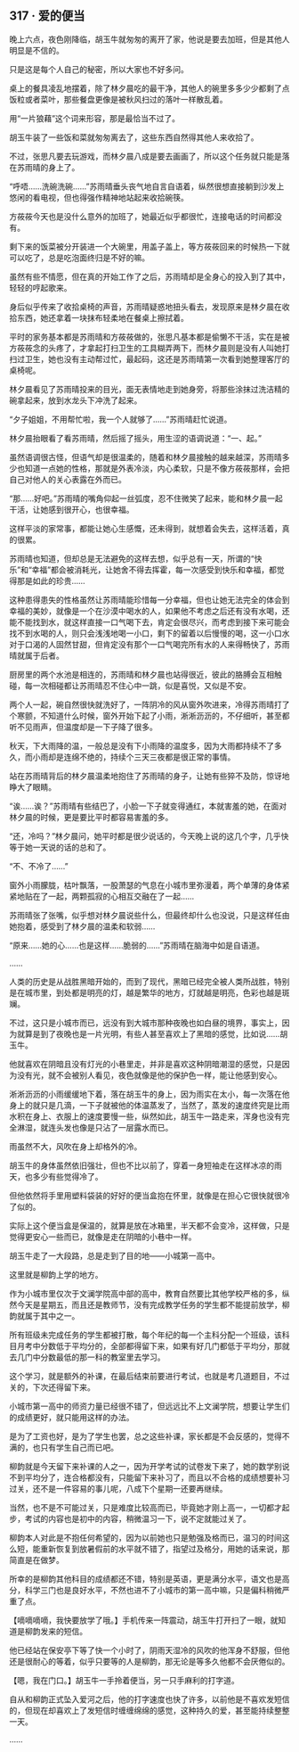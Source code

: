 ## 317 · 爱的便当

晚上六点，夜色刚降临，胡玉牛就匆匆的离开了家，他说是要去加班，但是其他人明显是不信的。

只是这是每个人自己的秘密，所以大家也不好多问。

桌上的餐具凌乱地摆着，除了林夕晨吃的最干净，其他人的碗里多多少少都剩了点饭粒或者菜叶，那些餐盘更像是被秋风扫过的落叶一样散乱着。

用“一片狼藉”这个词来形容，那是最恰当不过了。

胡玉牛装了一些饭和菜就匆匆离去了，这些东西自然得其他人来收拾了。

不过，张思凡要去玩游戏，而林夕晨八成是要去画画了，所以这个任务就只能是落在苏雨晴的身上了。

“呼唔……洗碗洗碗……”苏雨晴垂头丧气地自言自语着，纵然很想直接躺到沙发上悠闲的看电视，但也得强作精神地站起来收拾碗筷。

方莜莜今天也是没什么意外的加班了，她最近似乎都很忙，连接电话的时间都没有。

剩下来的饭菜被分开装进一个大碗里，用盖子盖上，等方莜莜回来的时候热一下就可以吃了，总是吃泡面终归是不好的嘛。

虽然有些不情愿，但在真的开始工作了之后，苏雨晴却是全身心的投入到了其中，轻轻的哼起歌来。

身后似乎传来了收拾桌椅的声音，苏雨晴疑惑地扭头看去，发现原来是林夕晨在收拾东西，她还拿着一块抹布轻柔地在餐桌上擦拭着。

平时的家务基本都是苏雨晴和方莜莜做的，张思凡基本都是偷懒不干活，实在是被方莜莜念的头疼了，才拿起打扫卫生的工具糊弄两下，而林夕晨则是没有人叫她打扫过卫生，她也没有主动帮过忙，最起码，这还是苏雨晴第一次看到她整理客厅的桌椅呢。

林夕晨看见了苏雨晴投来的目光，面无表情地走到她身旁，将那些涂抹过洗洁精的碗拿起来，放到水龙头下冲洗了起来。

“夕子姐姐，不用帮忙啦，我一个人就够了……”苏雨晴赶忙说道。

林夕晨抬眼看了看苏雨晴，然后摇了摇头，用生涩的语调说道：“一、起。”

虽然语调很古怪，但语气却是很温柔的，随着和林夕晨接触的越来越深，苏雨晴多少也知道一点她的性格，那就是外表冷淡，内心柔软，只是不像方莜莜那样，会把自己对他人的关心表露在外而已。

“那……好吧。”苏雨晴的嘴角仰起一丝弧度，忍不住微笑了起来，能和林夕晨一起干活，让她感到很开心，也很幸福。

这样平淡的家常事，都能让她心生感慨，还未得到，就想着会失去，这样活着，真的很累。

苏雨晴也知道，但却总是无法避免的这样去想，似乎总有一天，所谓的“快乐”和“幸福”都会被消耗光，让她舍不得去挥霍，每一次感受到快乐和幸福，都觉得那是如此的珍贵……

这种患得患失的性格虽然让苏雨晴能珍惜每一分幸福，但也让她无法完全的体会到幸福的美妙，就像是一个在沙漠中喝水的人，如果他不考虑之后还有没有水喝，还能不能找到水，就这样直接一口气喝下去，肯定会很尽兴，而考虑到接下来可能会找不到水喝的人，则只会浅浅地喝一小口，剩下的留着以后慢慢的喝，这一小口水对于口渴的人固然甘甜，但肯定没有那个一口气喝完所有水的人来得畅快了，苏雨晴就属于后者。

厨房里的两个水池是相连的，苏雨晴和林夕晨也站得很近，彼此的胳膊会互相触碰，每一次相碰都让苏雨晴忍不住心中一跳，似是喜悦，又似是不安。

两个人一起，碗自然很快就洗好了，一阵阴冷的风从窗外吹进来，冷得苏雨晴打了个寒颤，不知道什么时候，窗外开始下起了小雨，淅淅沥沥的，不仔细听，甚至都听不见雨声，但温度却是一下子降了很多。

秋天，下大雨降的温，一般总是没有下小雨降的温度多，因为大雨都持续不了多久，而小雨却是连绵不绝的，持续个三天三夜都是很正常的事情。

站在苏雨晴背后的林夕晨温柔地抱住了苏雨晴的身子，让她有些猝不及防，惊讶地睁大了眼睛。

“诶……诶？”苏雨晴有些结巴了，小脸一下子就变得通红，本就害羞的她，在面对林夕晨的时候，更是要比平时都容易害羞的多。

“还，冷吗？”林夕晨问，她平时都是很少说话的，今天晚上说的这几个字，几乎快等于她一天说的话的总和了。

“不、不冷了……”

窗外小雨朦胧，枯叶飘落，一股萧瑟的气息在小城市里弥漫着，两个单薄的身体紧紧地贴在了一起，两颗孤寂的心相互交融在了一起……

苏雨晴张了张嘴，似乎想对林夕晨说些什么，但最终却什么也没说，只是这样任由她抱着，感受到了林夕晨的温柔和软弱……

“原来……她的心……也是这样……脆弱的……”苏雨晴在脑海中如是自语道。

……

人类的历史是从战胜黑暗开始的，而到了现代，黑暗已经完全被人类所战胜，特别是在城市里，到处都是明亮的灯，越是繁华的地方，灯就越是明亮，色彩也越是斑斓。

不过，这只是小城市而已，远没有到大城市那种夜晚也如白昼的境界，事实上，因为就算是到了夜晚也是一片光明，有些人甚至喜欢上了黑暗的感觉，比如说……胡玉牛。

他就喜欢在阴暗且没有灯光的小巷里走，并非是喜欢这种阴暗潮湿的感觉，只是因为没有光，就不会被别人看见，夜色就像是他的保护色一样，能让他感到安心。

淅淅沥沥的小雨缓缓地下着，落在胡玉牛的身上，因为雨实在太小，每一次落在他身上的就只是几滴，一下子就被他的体温蒸发了，当然了，蒸发的速度终究是比雨水积在身上、衣服上的速度要慢一些，纵然如此，胡玉牛一路走来，浑身也没有完全淋湿，就连头发也像是只沾了一层露水而已。

雨虽然不大，风吹在身上却格外的冷。

胡玉牛的身体虽然依旧强壮，但也不比以前了，穿着一身短袖走在这样冰凉的雨天，也多少有些觉得冷了。

但他依然将手里用塑料袋装的好好的便当盒抱在怀里，就像是在担心它很快就很冷了似的。

实际上这个便当盒是保温的，就算是放在冰箱里，半天都不会变冷，这样做，只是觉得更安心一些而已，就像是走在阴暗的小巷中一样。

胡玉牛走了一大段路，总是走到了目的地——小城第一高中。

这里就是柳韵上学的地方。

作为小城市里仅次于文澜学院高中部的高中，教育自然要比其他学校严格的多，纵然今天是星期五，而且还是教师节，没有完成教学任务的学生都不能提前放学，柳韵就属于其中之一。

所有班级未完成任务的学生都被打散，每个年纪的每一个主科分配一个班级，该科目月考中分数低于平均分的，全部都得留下来，如果有好几门都低于平均分，那就去几门中分数最低的那一科的教室里去学习。

这个学习，就是额外的补课，在最后结束前要进行考试，也就是考几道题目，不过关的，下次还得留下来。

小城市第一高中的师资力量已经很不错了，但远远比不上文澜学院，想要让学生们的成绩更好，就只能用这样的办法。

是为了工资也好，是为了学生也罢，总之这些补课，家长都是不会反感的，觉得不满的，也只有学生自己而已吧。

柳韵就是今天留下来补课的人之一，因为开学考试的试卷发下来了，她的数学别说不到平均分了，连合格都没有，只能留下来补习了，而且以不合格的成绩想要补习过关，还不是一件容易的事儿呢，八成下个星期一还要再继续。

当然，也不是不可能过关，只是难度比较高而已，毕竟她才刚上高一，一切都才起步，考试的内容也是初中的内容，稍微温习一下，说不定就能过关了。

柳韵本人对此是不抱任何希望的，因为以前她也只是勉强及格而已，温习的时间这么短，能重新恢复到放暑假前的水平就不错了，指望过及格分，用她的话来说，那简直是在做梦。

所幸的是柳韵其他科目的成绩都还不错，特别是英语，更是满分水平，语文也是高分，科学三门也是良好水平，不然也进不了小城市的第一高中嘛，只是偏科稍微严重了点。

【嘀嘀嘀嘀，我快要放学了哦。】手机传来一阵震动，胡玉牛打开扫了一眼，就知道是柳韵发来的短信。

他已经站在保安亭下等了快一个小时了，阴雨天湿冷的风吹的他浑身不舒服，但他还是很耐心的等着，似乎只要等的人是柳韵，那无论是等多久他都不会厌倦似的。

【嗯，我在门口。】胡玉牛一手拎着便当，另一只手麻利的打字道。

自从和柳韵正式坠入爱河之后，他的打字速度也快了许多，以前他是不喜欢发短信的，但现在却喜欢上了发短信时缠缠绵绵的感觉，这种持久的爱，甚至能持续整整一天。

……
